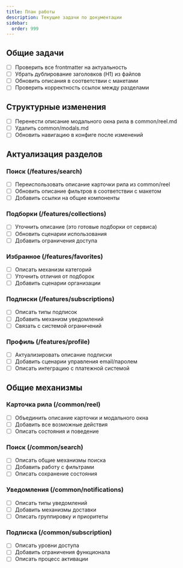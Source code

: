```yaml
---
title: План работы
description: Текущие задачи по документации
sidebar:
  order: 999
---
```


## Общие задачи
- [ ] Проверить все frontmatter на актуальность
- [ ] Убрать дублирование заголовков (H1) из файлов
- [ ] Обновить описания в соответствии с макетами
- [ ] Проверить корректность ссылок между разделами

## Структурные изменения
- [ ] Перенести описание модального окна рила в common/reel.md
- [ ] Удалить common/modals.md
- [ ] Обновить навигацию в конфиге после изменений

## Актуализация разделов

### Поиск (/features/search)
- [ ] Переиспользовать описание карточки рила из common/reel
- [ ] Обновить описание фильтров в соответствии с макетом
- [ ] Добавить ссылки на общие компоненты

### Подборки (/features/collections)
- [ ] Уточнить описание (это готовые подборки от сервиса)
- [ ] Обновить сценарии использования
- [ ] Добавить ограничения доступа

### Избранное (/features/favorites)
- [ ] Описать механизм категорий
- [ ] Уточнить отличия от подборок
- [ ] Добавить сценарии организации

### Подписки (/features/subscriptions)
- [ ] Описать типы подписок
- [ ] Добавить механизм уведомлений
- [ ] Связать с системой ограничений

### Профиль (/features/profile)
- [ ] Актуализировать описание подписки
- [ ] Добавить сценарии управления email/паролем
- [ ] Описать интеграцию с платежной системой

## Общие механизмы

### Карточка рила (/common/reel)
- [ ] Объединить описание карточки и модального окна
- [ ] Добавить все возможные действия
- [ ] Описать состояния и поведение

### Поиск (/common/search)
- [ ] Описать общие механизмы поиска
- [ ] Добавить работу с фильтрами
- [ ] Описать сохранение состояния

### Уведомления (/common/notifications)
- [ ] Описать типы уведомлений
- [ ] Добавить механизмы доставки
- [ ] Описать группировку и приоритеты

### Подписка (/common/subscription)
- [ ] Описать уровни доступа
- [ ] Добавить ограничения функционала
- [ ] Описать процесс активации 